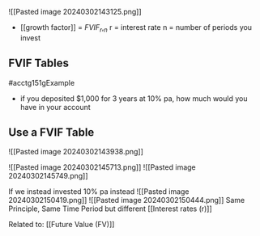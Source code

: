 ![[Pasted image 20240302143125.png]]
- [[growth factor]] = $FVIF_r,_n$
		r = interest rate
		n = number of periods you invest

## FVIF Tables
#acctg151gExample 
- if you deposited $1,000 for 3 years at 10% pa, how much would you have in your account

## Use a FVIF Table
![[Pasted image 20240302143938.png]]

![[Pasted image 20240302145713.png]]
![[Pasted image 20240302145749.png]]

If we instead invested 10% pa instead
![[Pasted image 20240302150419.png]]
![[Pasted image 20240302150444.png]]
Same Principle, Same Time Period but different [[Interest rates (r)]]

Related to: [[Future Value (FV)]]